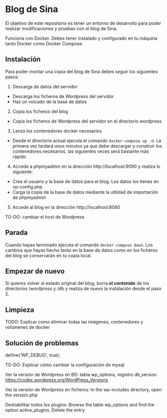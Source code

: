 # Blog de Sina

El objetivo de este repositorio es tener un entorno de desarrollo para poder realizar modificaciones y pruebas con el blog de Sina.

Funciona con Docker. Debes tener instalado y configurado en tu máquina tanto Docker como Docker Compose.

## Instalación

Para poder montar una copia del blog de Sina debes seguir los siguientes pasos:

1. Descarga de datos del servidor
  - Descarga los ficheros de Wordpress del servidor
  - Haz un volcado de la base de datos
2. Copia los ficheros del blog
  - Copia los ficheros de Wordpress del servidor en el directorio wordpress
3. Lanza los contenedores docker necesarios 
  - Desde el directorio actual ejecuta el comando `docker-compose up -d`. La primera vez tardará unos minutos ya que debe descargar y construir los contenedores necesarios, las siguientes veces será bastante más rápido
4. Accede a phpmyadmin en la dirección http://localhost:9090 y realiza lo siguiente:
  - Crea el usuario y la base de datos para el blog. Los datos los tienes en vp-config.php
  - Carga la copia de la base de datos mediante la utilidad de importación de phpmyadmin
5. Accede al blog en la dirección http://localhost:8080

TO-DO: cambiar el host de Wordpress

## Parada

Cuando hayas terminado ejecuta el comando `docker-compose down`. Los cambios que hayas hecho tanto en la base de datos como en los ficheros del blog se conservarán en tu copia local.

## Empezar de nuevo

Si quieres volver al estado original del blog, borra **el contenido** de los directorios /wordpress y /db y realiza de nuevo la instalación desde el paso 2.

## Limpieza

TODO: Explicar como eliminar todas las imágenes, contenedores y volúmenes de docker


## Solución de problemas

define('WP_DEBUG', true);

TO-DO: Explicar cómo cambiar la configuración de mysql


Ver la versión de Wordpress en BD: tabla wp_options, registro db_version
https://codex.wordpress.org/WordPress_Versions


Ver la versión de Wordpress en ficheros:
In the wp-includes directory, open the version.php 


Deshabilitar todos los plugins:
Browse the table wp_options and find the option active_plugins. Delete the entry




